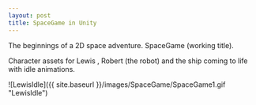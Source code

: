 ```yaml
---
layout: post
title: SpaceGame in Unity
---
```


The beginnings of a 2D space adventure. SpaceGame (working title).


Character assets for Lewis , Robert (the robot) and the ship coming to life with idle animations.

![LewisIdle]({{ site.baseurl }}/images/SpaceGame/SpaceGame1.gif "LewisIdle")